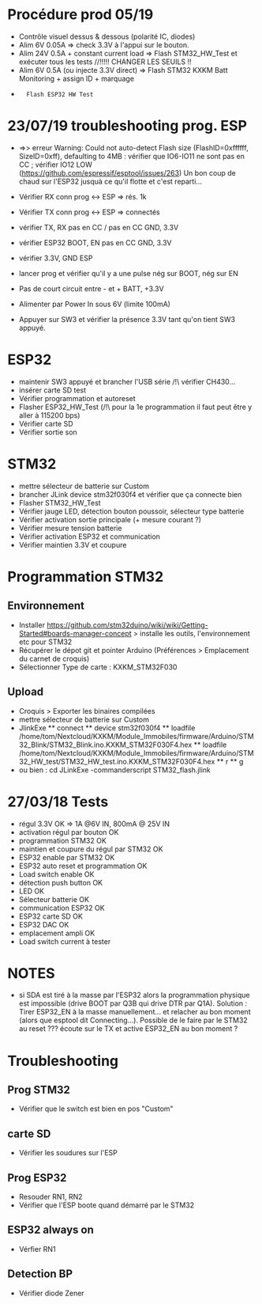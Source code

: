 # Procédure prod 05/19
* Contrôle visuel dessus & dessous (polarité IC, diodes)
* Alim 6V 0.05A => check 3.3V à l'appui sur le bouton.
* Alim 24V 0.5A + constant current load => Flash STM32_HW_Test et exécuter tous les tests
//!!!!! CHANGER LES SEUILS !!
* Alim 6V 0.5A (ou injecte 3.3V direct) => Flash STM32 KXKM Batt Monitoring + assign ID + marquage
*       Flash ESP32 HW Test

# 23/07/19 troubleshooting prog. ESP
* =>> erreur Warning: Could not auto-detect Flash size (FlashID=0xffffff, SizeID=0xff), defaulting to 4MB : vérifier que IO6-IO11 ne sont pas en CC ; vérifier IO12 LOW (https://github.com/espressif/esptool/issues/263)
    Un bon coup de chaud sur l'ESP32 jusquà ce qu'il flotte et c'est reparti...

* Vérifier RX conn prog <-> ESP => rés. 1k
* Vérifier TX conn prog <-> ESP => connectés
* vérifier TX, RX pas en CC / pas en CC GND, 3.3V
* vérifier ESP32 BOOT, EN pas en CC GND, 3.3V
* vérifier 3.3V, GND ESP
* lancer prog et vérifier qu'il y a une pulse nég sur BOOT, nég sur EN



* Pas de court circuit entre - et + BATT, +3.3V
* Alimenter par Power In sous 6V (limite 100mA)
* Appuyer sur SW3 et vérifier la présence 3.3V tant qu'on tient SW3 appuyé.

# ESP32
* maintenir SW3 appuyé et brancher l'USB série /!\ vérifier CH430...
* insérer carte SD test
* Vérifier programmation et autoreset
* Flasher ESP32_HW_Test (/!\ pour la 1e programmation il faut peut être y aller à 115200 bps)
* Vérifier carte SD
* Vérifier sortie son

# STM32
* mettre sélecteur de batterie sur Custom
* brancher JLink device stm32f030f4 et vérifier que ça connecte bien
* Flasher STM32_HW_Test
* Vérifier jauge LED, détection bouton poussoir, sélecteur type batterie
* Vérifier activation sortie principale (+ mesure courant ?)
* Vérifier mesure tension batterie
* Vérifier activation ESP32 et communication
* Vérifier maintien 3.3V et coupure


# Programmation STM32
## Environnement
* Installer https://github.com/stm32duino/wiki/wiki/Getting-Started#boards-manager-concept > installe les outils, l'environnement etc pour STM32
* Récupérer le dépot git et pointer Arduino (Préférences > Emplacement du carnet de croquis)
* Sélectionner Type de carte : KXKM_STM32F030

## Upload
* Croquis > Exporter les binaires compilées
* mettre sélecteur de batterie sur Custom
* JlinkExe
** connect
** device stm32f030f4
** loadfile /home/tom/Nextcloud/KXKM/Module_Immobiles/firmware/Arduino/STM32_Blink/STM32_Blink.ino.KXKM_STM32F030F4.hex
** loadfile /home/tom/Nextcloud/KXKM/Module_Immobiles/firmware/Arduino/STM32_HW_test/STM32_HW_test.ino.KXKM_STM32F030F4.hex
** r
** g
* ou bien :
  cd <sketchName>
	JLinkExe -commanderscript STM32_flash.jlink


# 27/03/18 Tests
* régul 3.3V OK => 1A @6V IN, 800mA @ 25V IN
* activation régul par bouton OK
* programmation STM32 OK
* maintien et coupure du régul par STM32 OK
* ESP32 enable par STM32 OK
* ESP32 auto reset et programmation OK
* Load switch enable OK
* détection push button OK
* LED OK
* Sélecteur batterie OK
* communication ESP32 OK
* ESP32 carte SD OK
* ESP32 DAC OK
* emplacement ampli OK
* Load switch current à tester


# NOTES
* si SDA est tiré à la masse par l'ESP32 alors la programmation physique est impossible (drive BOOT par Q3B qui drive DTR par Q1A). Solution : Tirer ESP32_EN à la masse manuellement... et relacher au bon moment (alors que esptool dit Connecting...). Possible de le faire par le STM32 au reset ??? écoute sur le TX et active ESP32_EN au bon moment ?

# Troubleshooting
## Prog STM32
* Vérifier que le switch est bien en pos "Custom"

## carte SD
* Vérifier les soudures sur l'ESP

## Prog ESP32
* Resouder RN1, RN2
* Vérifier que l'ESP boote quand démarré par le STM32

## ESP32 always on
* Vérfier RN1

## Detection BP
* Vérifier diode Zener
